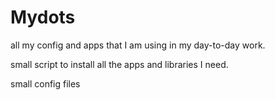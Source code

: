 # Mydots

all my config and apps that I am using in my day-to-day work.

small script to install all the apps and libraries I need.

small config files